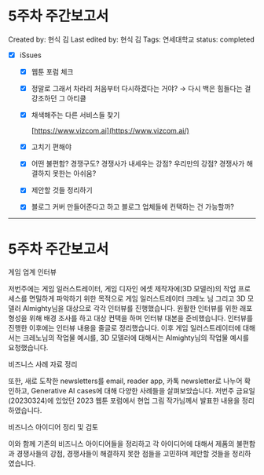 # 5주차 주간보고서

Created by: 현식 김
Last edited by: 현식 김
Tags: 연세대학교
status: completed

- [x]  iSsues
    - [x]  웹툰 포럼 체크
    - [x]  정말로 그래서 차라리 처음부터 다시하겠다는 거야? → 다시 백은 힘들다는 걸 강조하던 그 아티클
    - [x]  채색해주는 다른 서비스들 찾기
        
        [https://www.vizcom.ai](https://www.vizcom.ai/)
        
    - [x]  고치기 편해야
    - [x]  어떤 불편함? 경쟁구도? 경쟁사가 내세우는 강점? 우리만의 강점? 경쟁사가 해결하지 못한는 아쉬움?
    - [x]  제안할 것들 정리하기
    - [x]  블로그 커버 만들어준다고 하고 블로그 업체들에 컨택하는 건 가능할까?

---

# 5주차 주간보고서

게임 업계 인터뷰

저번주에는 게임 일러스트레이터, 게임 디자인 에셋 제작자에(3D 모델러)의 작업 프로세스를 면밀하게 파악하기 위한 목적으로 게임 일러스트레이터 크레노 님 그리고 3D 모델러 Almighty님을 대상으로 각각 인터뷰를 진행했습니다. 원활한 인터뷰를 위한 래포 형성을 위해 배경 조사를 하고 대상 컨택을 하며 인터뷰 대본을 준비했습니다. 인터뷰를 진행한 이후에는 인터뷰 내용을 줄글로 정리했습니다. 이후 게임 일러스트레이터에 대해서는 크레노님의 작업물 예시를, 3D 모델러에 대해서는 Almighty님의 작업물 예시를 요청했습니다. 

비즈니스 사례 자료 정리

또한, 새로 도착한 newsletters를 email, reader app, 카톡 newsletter로 나누어 확인하고, Generative AI cases에 대해 다양한 사례들을 살펴보았습니다. 저번주 금요일(20230324)에 있었던 2023 웹툰 포럼에서 현업 그림 작가님께서 발표한 내용을 정리하였습니다.

비즈니스 아이디어 정리 및 검토

이와 함께 기존의 비즈니스 아이디어들을 정리하고 각 아이디어에 대해서 제품의 불편함과 경쟁사들의 강점, 경쟁사들이 해결하지 못한 점들을 고민하며 제안할 것들을 정리하였습니다.